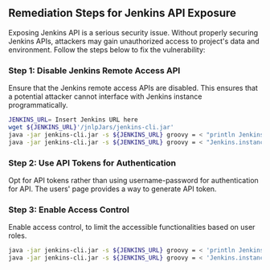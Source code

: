 

## Remediation Steps for Jenkins API Exposure
Exposing Jenkins API is a serious security issue. Without properly securing Jenkins APIs, attackers may gain unauthorized access to project's data and environment. Follow the steps below to fix the vulnerability:

### Step 1: Disable Jenkins Remote Access API
Ensure that the Jenkins remote access APIs are disabled. This ensures that a potential attacker cannot interface with Jenkins instance programmatically.

```bash
JENKINS_URL= Insert Jenkins URL here
wget ${JENKINS_URL}'/jnlpJars/jenkins-cli.jar'
java -jar jenkins-cli.jar -s ${JENKINS_URL} groovy = < "println Jenkins.instance.getDescriptor('jenkins.security.apitoken.ApiTokenPropertyConfiguration').getCreationOfLegacyTokenEnabled()"
java -jar jenkins-cli.jar -s ${JENKINS_URL} groovy = < "Jenkins.instance.getDescriptor('jenkins.security.apitoken.ApiTokenPropertyConfiguration').setCreationOfLegacyTokenEnabled(false)"
```

### Step 2: Use API Tokens for Authentication
Opt for API tokens rather than using username-password for authentication for API. The users' page provides a way to generate API token.

### Step 3: Enable Access Control
Enable access control, to limit the accessible functionalities based on user roles.

```bash
java -jar jenkins-cli.jar -s ${JENKINS_URL} groovy = < 'println Jenkins.instance.getAuthorizationStrategy().allowsSignup()'
java -jar jenkins-cli.jar -s ${JENKINS_URL} groovy = < 'Jenkins.instance.setSecurityRealm(hudson.security.HudsonPrivateSecurityRealm(false))'
```